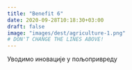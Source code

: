 ```yaml
---
title: "Benefit 6"
date: 2020-09-28T10:18:30+03:00
draft: false 
image: "images/dest/agriculture-1.png"
# DON'T CHANGE THE LINES ABOVE!
---
```


Уводимо иновације у пољопривреду
